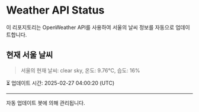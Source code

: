 
# Weather API Status

이 리포지토리는 OpenWeather API를 사용하여 서울의 날씨 정보를 자동으로 업데이트합니다.

## 현재 서울 날씨
> 서울의 현재 날씨: clear sky, 온도: 9.76°C, 습도: 16%

⏳ 업데이트 시간: 2025-02-27 04:00:20 (UTC)

---
자동 업데이트 봇에 의해 관리됩니다.
